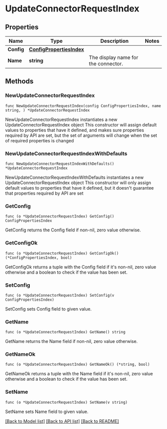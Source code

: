 # UpdateConnectorRequestIndex

## Properties

Name | Type | Description | Notes
------------ | ------------- | ------------- | -------------
**Config** | [**ConfigPropertiesIndex**](ConfigPropertiesIndex.md) |  | 
**Name** | **string** | The display name for the connector. | 

## Methods

### NewUpdateConnectorRequestIndex

`func NewUpdateConnectorRequestIndex(config ConfigPropertiesIndex, name string, ) *UpdateConnectorRequestIndex`

NewUpdateConnectorRequestIndex instantiates a new UpdateConnectorRequestIndex object
This constructor will assign default values to properties that have it defined,
and makes sure properties required by API are set, but the set of arguments
will change when the set of required properties is changed

### NewUpdateConnectorRequestIndexWithDefaults

`func NewUpdateConnectorRequestIndexWithDefaults() *UpdateConnectorRequestIndex`

NewUpdateConnectorRequestIndexWithDefaults instantiates a new UpdateConnectorRequestIndex object
This constructor will only assign default values to properties that have it defined,
but it doesn't guarantee that properties required by API are set

### GetConfig

`func (o *UpdateConnectorRequestIndex) GetConfig() ConfigPropertiesIndex`

GetConfig returns the Config field if non-nil, zero value otherwise.

### GetConfigOk

`func (o *UpdateConnectorRequestIndex) GetConfigOk() (*ConfigPropertiesIndex, bool)`

GetConfigOk returns a tuple with the Config field if it's non-nil, zero value otherwise
and a boolean to check if the value has been set.

### SetConfig

`func (o *UpdateConnectorRequestIndex) SetConfig(v ConfigPropertiesIndex)`

SetConfig sets Config field to given value.


### GetName

`func (o *UpdateConnectorRequestIndex) GetName() string`

GetName returns the Name field if non-nil, zero value otherwise.

### GetNameOk

`func (o *UpdateConnectorRequestIndex) GetNameOk() (*string, bool)`

GetNameOk returns a tuple with the Name field if it's non-nil, zero value otherwise
and a boolean to check if the value has been set.

### SetName

`func (o *UpdateConnectorRequestIndex) SetName(v string)`

SetName sets Name field to given value.



[[Back to Model list]](../README.md#documentation-for-models) [[Back to API list]](../README.md#documentation-for-api-endpoints) [[Back to README]](../README.md)


